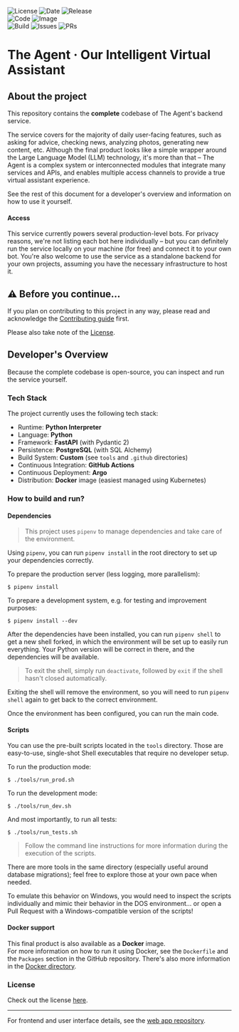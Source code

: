 ![License](https://img.shields.io/github/license/appifyhub/the-agent?logo=github&logoColor=white&label=License&color=FA3080)
![Date](https://img.shields.io/github/release-date/appifyhub/the-agent?display_date=published_at&logo=docker&logoColor=white&label=Released&color=FA3080)
![Release](https://img.shields.io/github/v/release/appifyhub/the-agent?sort=semver&display_name=release&logo=github&logoColor=white&label=Latest&color=FA3080)  
![Code](https://img.shields.io/github/repo-size/appifyhub/the-agent?logo=github&logoColor=white&label=Sources&color=FAFA20)
![Image](https://img.shields.io/docker/image-size/appifyhub/the-agent?sort=semver&logo=docker&logoColor=white&label=Image&color=FAFA20)  
![Build](https://img.shields.io/github/actions/workflow/status/appifyhub/the-agent/release.yml?branch=release&logo=github&logoColor=white&label=Build)
![Issues](https://img.shields.io/github/issues-closed/appifyhub/the-agent?logo=github&logoColor=white&label=Issues&color=blue)
![PRs](https://img.shields.io/github/issues-pr-closed/appifyhub/the-agent?logo=github&logoColor=white&label=PRs&color=blue)

# The Agent · Our Intelligent Virtual Assistant

## About the project

This repository contains the **complete** codebase of The Agent's backend service.

The service covers for the majority of daily user-facing features, such as asking for advice, checking news, analyzing photos, generating new content, etc. Although the final product looks like a simple wrapper around the Large Language Model (LLM) technology, it's more than that – The Agent is a complex system or interconnected modules that integrate many services and APIs, and enables multiple access channels to provide a true virtual assistant experience.

See the rest of this document for a developer's overview and information on how to use it yourself.

#### Access

This service currently powers several production-level bots. For privacy reasons, we're not listing each bot here individually – but you can definitely run the service locally on your machine (for free) and connect it to your own bot. You're also welcome to use the service as a standalone backend for your own projects, assuming you have the necessary infrastructure to host it.

## ⚠️ Before you continue…

If you plan on contributing to this project in any way, please read and acknowledge the [Contributing guide](./CONTRIBUTING.md) first.

Please also take note of the [License](./LICENSE).

## Developer's Overview

Because the complete codebase is open-source, you can inspect and run the service yourself.

### Tech Stack

The project currently uses the following tech stack:

- Runtime: **Python Interpreter**
- Language: **Python**
- Framework: **FastAPI** (with Pydantic 2)
- Persistence: **PostgreSQL** (with SQL Alchemy)
- Build System: **Custom** (see `tools` and `.github` directories)
- Continuous Integration: **GitHub Actions**
- Continuous Deployment: **Argo**
- Distribution: **Docker** image (easiest managed using Kubernetes)

### How to build and run?

#### Dependencies

> This project uses `pipenv` to manage dependencies and take care of the environment.

Using `pipenv`, you can run `pipenv install` in the root directory to set up your dependencies correctly.

To prepare the production server (less logging, more parallelism):

```console
$ pipenv install
```

To prepare a development system, e.g. for testing and improvement purposes:

```console
$ pipenv install --dev
```

After the dependencies have been installed, you can run `pipenv shell` to get a new shell forked, in which the environment will be set up to easily run everything. Your Python version will be correct in there, and the dependencies will be available.

> To exit the shell, simply run `deactivate`, followed by `exit` if the shell hasn't closed automatically.

Exiting the shell will remove the environment, so you will need to run `pipenv shell` again to get back to the correct environment.

Once the environment has been configured, you can run the main code.

#### Scripts

You can use the pre-built scripts located in the `tools` directory. Those are easy-to-use, single-shot Shell executables that require no developer setup.

To run the production mode:

```console
$ ./tools/run_prod.sh
```

To run the development mode:

```console
$ ./tools/run_dev.sh
```

And most importantly, to run all tests:

```console
$ ./tools/run_tests.sh
```

> Follow the command line instructions for more information during the execution of the scripts.

There are more tools in the same directory (especially useful around database migrations); feel free to explore those at your own pace when needed.

To emulate this behavior on Windows, you would need to inspect the scripts individually and mimic their behavior in the DOS environment... or open a Pull Request with a Windows-compatible version of the scripts!

#### Docker support

This final product is also available as a **Docker** image.  
For more information on how to run it using Docker, see the `Dockerfile` and the `Packages` section in the GitHub repository. There's also more information in the [Docker directory](./docker).

### License

Check out the license [here](LICENSE).

---

For frontend and user interface details, see the [web app repository](https://github.com/appifyhub/the-agent-web-app).
